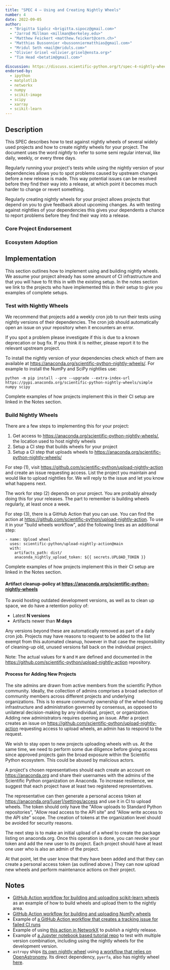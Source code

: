 ```yaml
---
title: "SPEC 4 — Using and Creating Nightly Wheels"
number: 4
date: 2022-09-05
author:
  - "Brigitta Sipőcz <brigitta.sipocz@gmail.com>"
  - "Jarrod Millman <millman@berkeley.edu>"
  - "Matthew Feickert <matthew.feickert@cern.ch>"
  - "Matthias Bussonnier <bussonniermatthias@gmail.com>"
  - "Mridul Seth <mail@mriduls.com>"
  - "Olivier Grisel <olivier.grisel@ensta.org>"
  - "Tim Head <betatim@gmail.com>"

discussion: https://discuss.scientific-python.org/t/spec-4-nightly-wheels/474
endorsed-by:
  - ipython
  - matplotlib
  - networkx
  - numpy
  - scikit-image
  - scipy
  - xarray
  - scikit-learn
---
```


## Description

This SPEC describes how to test against nightly wheels of several widely used
projects and how to create nightly wheels for your project. The document uses the word
_nightly_ to refer to some semi regular interval, like daily, weekly, or every three days.

Regularly running your project's tests while using the nightly version of your
dependencies allows you to spot problems caused by upstream changes before a new release
is made. This way potential issues can be resolved before they find their way
into a release, at which point it becomes much harder to change or revert
something.

Regularly creating nightly wheels for your project allows projects that depend on
you to give feedback about upcoming changes. As with testing against nightlies of
your dependencies this gives your dependents a chance to report problems before they
find their way into a release.

### Core Project Endorsement

<!--
Discuss what it means for a core project to endorse this SPEC.
-->

### Ecosystem Adoption

<!--
Discuss what it means for a project to adopt this SPEC.
-->

## Implementation

This section outlines how to implement using and building nightly wheels. We assume your
project already has some amount of CI infrastructure and that you will have to fit this
in with the existing setup. In the notes section we link to the projects who have implemented
this in their setup to give you examples of complete setups.

### Test with Nightly Wheels

We recommend that projects add a weekly cron job to run their tests using nightly versions
of their dependencies. The cron job should automatically open an issue on your repository
when it encounters an error.

If you spot a problem please investigate if this is due to a known deprecation or
bug fix. If you think it is neither, please report it to the relevant upstream project.

To install the nightly version of your dependencies check which of them are available
at https://anaconda.org/scientific-python-nightly-wheels/. For example to install the NumPy and SciPy nightlies use:

```
python -m pip install --pre --upgrade --extra-index-url https://pypi.anaconda.org/scientific-python-nightly-wheels/simple numpy scipy
```

Complete examples of how projects implement this in their CI setup are linked in the Notes section.

### Build Nightly Wheels

There are a few steps to implementing this for your project:

1. Get access to https://anaconda.org/scientific-python-nightly-wheels/, the location used to host nightly wheels
2. Setup a CI step that builds wheels for your project
3. Setup a CI step that uploads wheels to https://anaconda.org/scientific-python-nightly-wheels/

For step (1), visit https://github.com/scientific-python/upload-nightly-action and create an issue
requesting access. List the project you maintain and would like to upload nightlies for. We
will reply to the issue and let you know what happens next.

The work for step (2) depends on your project. You are probably already doing this for your
releases. The part to remember is building wheels regularly, at least once a week.

For step (3), there is a GitHub Action that you can use. You can find the action at
https://github.com/scientific-python/upload-nightly-action.
To use it in your "build wheels workflow", add the following lines as an additional step:

```
- name: Upload wheel
  uses: scientific-python/upload-nightly-action@main
  with:
    artifacts_path: dist/
    anaconda_nightly_upload_token: ${{ secrets.UPLOAD_TOKEN }}
```

Complete examples of how projects implement this in their CI setup are linked in the Notes section.

#### Artifact cleanup-policy at https://anaconda.org/scientific-python-nightly-wheels

To avoid hosting outdated development versions, as well as to clean up space, we do have a
retention policy of:

- Latest **N versions**
- Artifacts newer than **M days**

Any versions beyond these are automatically removed as part of a daily cron job. Projects may
have reasons to request to be added to the list exempt from this automated cleanup, however in that
case the responsibility of cleaning-up old, unused versions fall back on the individual project.

Note: The actual values for `N` and `M` are defined and documented in the
https://github.com/scientific-python/upload-nightly-action repository.

#### Process for Adding New Projects

The site admins are drawn from active members from the scientific Python community.
Ideally, the collection of admins comprises a broad selection of community
members across different projects and underlying organizations.
This is to ensure community ownership of the wheel-hosting infrastructure and
administration governed by consensus, as opposed to unilateral
decision-making by any individual, project, or organization.
Adding new administrators requires opening an issue.
After a project creates an issue on https://github.com/scientific-python/upload-nightly-action
requesting access to upload wheels, an admin has to respond to the request.

We wish to stay open to new projects uploading wheels with us. At the same time, we need to
perform some due diligence before giving access since approved projects gain the broad exposure
within the Scientific Python ecosystem. This could be abused by malicious actors.

A project's chosen representatives should each create an
account on https://anaconda.org and share their usernames with the
admins of the Scientific Python organization on Anaconda.
To increase resilience, we suggest that each project have at least two registered
representatives.

The representative can then generate a personal access token at
https://anaconda.org/[user]/settings/access and use it in CI to upload
wheels.
The token should only have the "Allow uploads to Standard Python repositories",
"Allow read access to the API site" and "Allow write access to the API site" scope.
The creation of tokens at the organization level should be avoided for security reasons.

The next step is to make an initial upload of a wheel to create the package listing on anaconda.org.
Once this operation is done, you can revoke your token and add the new user to its project.
Each project should have at least one user who is also an admin of the project.

At that point, let the user know that they have been added and that they can create a personal
access token (as outlined above.) They can now upload new wheels and perform maintenance
actions on their project.

## Notes

<!--
Include a bulleted list of annotated links, comments,
and other ancillary information as needed.
-->

- [GitHub Action workflow for building and uploading scikit-learn wheels](https://github.com/scikit-learn/scikit-learn/blob/f034f57b1ad7bc5a7a5dd342543cea30c85e74ff/.github/workflows/wheels.yml)
  as an example of how to build wheels and upload them to the nightly area.
- [GitHub Action workflow for building and uploading NumPy wheels](https://github.com/numpy/numpy/blob/cc0abd768575d7f9e862de0b4912af27f6e9690d/.github/workflows/wheels.yml)
- Example of [a GitHub Action workflow that creates a tracking issue for failed CI runs](https://github.com/scikit-learn/scikit-learn/blob/689efe2f25356aa674bd0090f44b0914aae4d3a3/.github/workflows/update_tracking_issue.yml)
- Example of using [this action in NetworkX](https://github.com/networkx/networkx/blob/main/.github/workflows/nightly.yml) to publish a nightly release.
- Example of [a Jupyter notebook based tutorial repo](https://github.com/numpy/numpy-tutorials/blob/main/tox.ini) to test with multiple version combination, including using the nightly wheels for the development version.
- `astropy` ships [its own nightly wheel](https://docs.astropy.org/en/latest/install.html#installing-pre-built-development-versions-of-astropy)
  using [a workflow that relies on OpenAstronomy](https://github.com/astropy/astropy/blob/main/.github/workflows/publish.yml).
  Its direct dependency, `pyerfa`, also has nightly wheel [here](https://pypi.anaconda.org/liberfa/simple).
